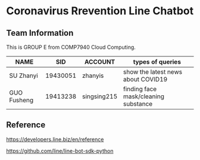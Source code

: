 ﻿# Coronavirus Rrevention Line Chatbot
 
## Team Information

   This is GROUP E from COMP7940 Cloud Computing.

  |   NAME     |     SID   |   ACCOUNT   |            types of queries            |
  |------------|-----------|-------------|----------------------------------------|
  |SU Zhanyi   |  19430051 |   zhanyis   |  show the latest news about COVID19    |
  |GUO Fusheng |  19413238 | singsing215 |  finding face mask/cleaning substance  |
 
## Reference
https://developers.line.biz/en/reference

https://github.com/line/line-bot-sdk-python
